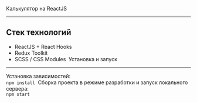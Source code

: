 Калькулятор на ReactJS

---

## Стек технологий

- ReactJS + React Hooks
- Redux Toolkit
- SCSS / CSS Modules
  ​
  Установка и запуск

---

Установка зависимостей:\
`npm install`
​
Сборка проекта в режиме разработки и запуск локального сервера:\
`npm start`
